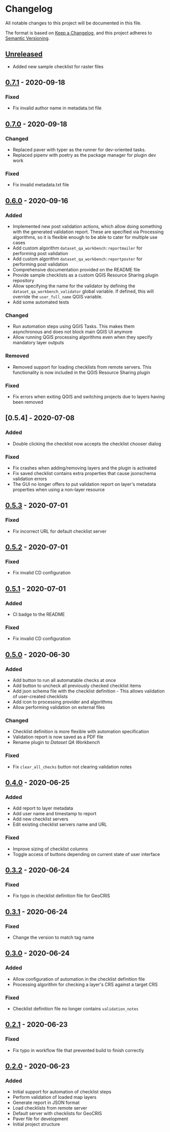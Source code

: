 # Changelog
All notable changes to this project will be documented in this file.

The format is based on [Keep a Changelog](https://keepachangelog.com/en/1.0.0/),
and this project adheres to [Semantic Versioning](https://semver.org/spec/v2.0.0.html).

## [Unreleased]

- Added new sample checklist for raster files


## [0.7.1] - 2020-09-18

### Fixed
- Fix invalid author name in metadata.txt file


## [0.7.0] - 2020-09-18

### Changed
- Replaced paver with typer as the runner for dev-oriented tasks.
- Replaced pipenv with poetry as the package manager for plugin dev work

### Fixed
- Fix invalid metadata.txt file


## [0.6.0] - 2020-09-16

### Added
-  Implemented new post validation actions, which allow doing something with 
   the generated validation report. These are specified via Processing 
   algorithms, so it is flexible enough to be able to cater for multiple use
   cases
-  Add custom algorithm `dataset_qa_workbench:reportmailer` for performing 
   post validation
-  Add custom algorithm `dataset_qa_workbench:reportposter` for performing 
   post validation
-  Comprehensive documentation provided on the README file
-  Provide sample checklists as a custom QGIS Resource Sharing plugin 
   repository
-  Allow specifying the name for the validator by defining the 
   `dataset_qa_workbench_validator` global variable. If defined, this will 
    override the `user_full_name` QGIS variable.
-  Add some automated tests


### Changed
-  Run automation steps using QGIS Tasks. This makes them asynchronous and 
   does not block main QGIS UI anymore
-  Allow running QGIS processing algorithms even when they specify mandatory 
   layer outputs
   
### Removed
-  Removed support for loading checklists from remote servers. This 
   functionality is now included in the QGIS Resource Sharing plugin

### Fixed
-  Fix errors when exiting QGIS and switching projects due to layers having 
   been removed


## [0.5.4] - 2020-07-08

### Added
-  Double clicking the checklist now accepts the checklist chooser dialog

### Fixed
-  Fix crashes when adding/removing layers and the plugin is activated
-  Fix saved checklist contains extra properties that cause jsonschema validation errors
-  The GUI no longer offers to put validation report on layer's metadata properties when using a non-layer resource


## [0.5.3] - 2020-07-01

### Fixed
-  Fix incorrect URL for default checklist server


## [0.5.2] - 2020-07-01

### Fixed
-  Fix invalid CD configuration


## [0.5.1] - 2020-07-01

### Added
-  CI badge to the README

### Fixed
-  Fix invalid CD configuration


## [0.5.0] - 2020-06-30

### Added
-  Add button to run all automatable checks at once
-  Add button to uncheck all previously checked checklist items
-  Add json schema file with the checklist definition - This allows validation of user-created checklists
-  Add icon to processing provider and algorithms
-  Allow performing validation on external files

### Changed
-  Checklist definition is more flexible with automation specification
-  Validation report is now saved as a PDF file
-  Rename plugin to _Dataset QA Workbench_

### Fixed
-  Fix `clear_all_checks` button not clearing validation notes


## [0.4.0] - 2020-06-25

### Added
-  Add report to layer metadata
-  Add user name and timestamp to report
-  Add new checklist servers
-  Edit existing checklist servers name and URL

### Fixed
-  Improve sizing of checklist columns
-  Toggle access of buttons depending on current state of user interface


## [0.3.2] - 2020-06-24

### Fixed
-  Fix typo in checklist definition file for GeoCRIS


## [0.3.1] - 2020-06-24

### Fixed
-  Change the version to match tag name


## [0.3.0] - 2020-06-24

### Added
-  Allow configuration of automation in the checklist definition file
-  Processing algorithm for checking a layer's CRS against a target CRS

### Fixed
-  Checklist definition file no longer contains `validation_notes`


## [0.2.1] - 2020-06-23

### Fixed
-  Fix typo in workflow file that prevented build to finish correctly

## [0.2.0] - 2020-06-23

### Added
-  Initial support for automation of checklist steps
-  Perform validation of loaded map layers
-  Generate report in JSON format
-  Load checklists from remote server
-  Default server with checklists for GeoCRIS
-  Paver file for development
-  Initial project structure


[unreleased]: https://github.com/kartoza/qgis_checklist_checker/compare/v0.7.1...master
[0.7.1]: https://github.com/kartoza/qgis_checklist_checker/-/tags/v0.7.1
[0.7.0]: https://github.com/kartoza/qgis_checklist_checker/-/tags/v0.7.0
[0.6.0]: https://github.com/kartoza/qgis_checklist_checker/-/tags/v0.6.0
[0.5.3]: https://github.com/kartoza/qgis_checklist_checker/-/tags/v0.5.3
[0.5.2]: https://github.com/kartoza/qgis_checklist_checker/-/tags/v0.5.2
[0.5.1]: https://github.com/kartoza/qgis_checklist_checker/-/tags/v0.5.1
[0.5.0]: https://github.com/kartoza/qgis_checklist_checker/-/tags/v0.5.0
[0.4.0]: https://github.com/kartoza/qgis_checklist_checker/-/tags/v0.4.0
[0.3.2]: https://github.com/kartoza/qgis_checklist_checker/-/tags/v0.3.2
[0.3.1]: https://github.com/kartoza/qgis_checklist_checker/-/tags/v0.3.1
[0.3.0]: https://github.com/kartoza/qgis_checklist_checker/-/tags/v0.3.0
[0.2.1]: https://github.com/kartoza/qgis_checklist_checker/-/tags/v0.2.1
[0.2.0]: https://github.com/kartoza/qgis_checklist_checker/-/tags/v0.2.0
